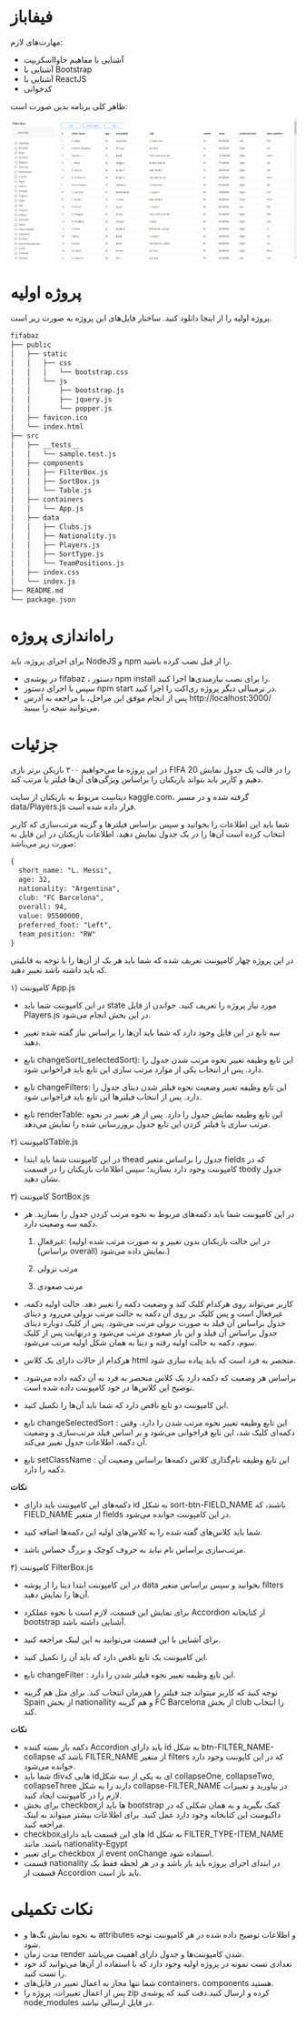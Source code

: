 # فیفاباز

مهارت‌های لازم:

-  آشنایی با مفاهیم جاوااسکریپت
-  آشنایی با Bootstrap
-  آشنایی با ReactJS
- کدخوانی



ظاهر کلی برنامه بدین صورت است:

![](/public/fifabaz.gif?raw=true)


# پروژه اولیه

پروژه اولیه را از اینجا دانلود کنید. ساختار فایل‌های این پروژه به صورت زیر است.

```
fifabaz
├── public
│   ├── static
│   │   ├── css
│   │   │   └── bootstrap.css
│   │   └── js
│   │       ├── bootstrap.js
│   │       ├── jquery.js
│   │       └── popper.js
│   ├── favicon.ico
│   └── index.html
├── src
│   ├── __tests__
│   │   └── sample.test.js
│   ├── components
│   │   ├── FilterBox.js
│   │   ├── SortBox.js
│   │   └── Table.js
│   ├── containers
│   │   └── App.js
│   ├── data
│   │   ├── Clubs.js
│   │   ├── Nationality.js
│   │   ├── Players.js
│   │   ├── SortType.js
│   │   └── TeamPositions.js
│   ├── index.css
│   └── index.js
├── README.md
└── package.json
```


# راه‌اندازی پروژه

برای اجرای پروژه، باید NodeJS و npm را از قبل نصب کرده باشید.

- در پوشه‌ی fifabaz ، دستور npm install را برای نصب نیازمندی‌ها اجرا کنید.
-  سپس با اجرای دستور npm start در ترمینالی دیگر پروژه ری‌اکت را اجرا کنید.
- پس از انجام موفق این مراحل، با مراجعه به آدرس http://localhost:3000/ می‌توانید نتیجه را ببینید.

# جزئیات
در این پروژه ما می‌خواهیم ۲۰۰ بازیکن برتر بازی FIFA 20 را در قالب یک جدول نمایش دهیم و کاربر باید بتواند بازیکنان را براساس ویژگی‌های آن‌ها فیلتر یا مرتب کند.

دیتاسِت مربوط به بازیکنان از سایت kaggle.com، گرفته شده و در مسیر data/Players.js قرار داده شده است.

شما باید این اطلاعات را بخوانید و سپس براساس فیلترها و گزینه مرتب‌سازی که کاربر انتخاب کرده است آن‌ها را در یک جدول نمایش دهید.
اطلاعات بازیکنان در این فایل به صورت زیر می‌باشد:
```
{
  short_name: "L. Messi",
  age: 32,
  nationality: "Argentina",
  club: "FC Barcelona",
  overall: 94,
  value: 95500000,
  preferred_foot: "Left",
  team_position: "RW"
}
```
در این پروژه چهار کامپوننت تعریف شده که شما باید هر یک از آن‌ها را با توجه به قابلیتی که باید داشته باشد تغییر دهید.



۱) کامپوننت ‍App.js

- در این کامپوننت شما باید state مورد نیاز پروژه را تعریف کنید. خواندن از فایل Players.js در این بخش انجام می‌شود.

- سه تابع در این فایل وجود دارد که شما باید آن‌ها را براساس نیاز گفته شده تغییر دهید.

- تابع ‍changeSort(_selectedSort): این تابع وظیفه تغییر نحوه مرتب شدن جدول را دارد. پس از انتخاب یکی از موارد مرتب سازی این تابع باید فراخوانی شود.

- تابع changeFilters: این تابع وظیفه تغییر وضعیت نحوه فیلتر شدن دیتای جدول را دارد. پس از انتخاب فیلترها این تابع باید فراخوانی شود.

- تابع renderTable: این تابع وظیفه نمایش جدول را دارد. پس از هر تغییر در نحوه مرتب سازی یا فیلتر کردن این تابع جدول بروزرسانی شده را نمایش می‌دهد.


۲) کامپوننتTable.js

- در این کامپوننت شما باید ابتدا thead جدول را براساس متغیر fields که در کامپوننت وجود دارد بسازید؛ سپس اطلاعات بازیکنان را در قسمت tbody جدول نشان دهید.


۳) کامپوننت ‍SortBox.js

- در این کامپوننت شما باید دکمه‌های مربوط به نحوه مرتب کردن جدول را بسازید. هر دکمه سه وضعیت دارد.

    1. غیرفعال: (در این حالت بازیکنان بدون تغییر و به صورت مرتب شده اولیه (براساس overall) نمایش داده می‌شود.)

    2. مرتب نزولی

    3. مرتب صعودی

- کاربر می‌تواند روی هرکدام کلیک کند و وضعیت دکمه را تغییر دهد. حالت اولیه دکمه، غیرفعال است و پس کلیک بر روی آن دکمه به حالت مرتب نزولی می‌رود و دیتای جدول براساس آن فیلد به صورت نزولی مرتب می‌شود. پس از کلیک دوباره دیتای جدول براساس آن فیلد و این بار صعودی مرتب می‌شود و درنهایت پس از کلیک سوم، دکمه به حالت اولیه رفته و دیتا به همان شکل اولیه مرتب می‌شود.

- هرکدام از حالات دارای یک کلاس html منحصر به فرد است که باید پیاده سازی شود.

- براساس هر وضعیت که دکمه دارد یک کلاس منحصر به فرد به آن دکمه داده می‌شود. توضیح این کلاس‌ها در خود کامپوننت داده شده است.

- این کامپوننت دو تابع ناقص دارد که شما باید آن‌ها را تکمیل کنید.

- تابع ‍changeSelectedSort : این تابع وظیفه تغییر نحوه مرتب شدن را دارد. وقتی دکمه‌ای کلیک شد، این تابع فراخوانی می‌شود و بر اساس فیلد مرتب‌سازی و وضعیت آن دکمه، اطلاعات جدول تغییر می‌کند.

- تابع setClassName : این تابع وظیفه نام‌گذاری کلاس دکمه‌ها براساس وضعیت آن دکمه را دارد.

**نکات**

- دکمه‌های این کامپوننت باید دارای id به شکل sort-btn-FIELD_NAME باشند، که FIELD_NAME از متغیر fields در این کامپوننت خوانده می‌شود.

- شما باید کلاس‌های گفته شده را به کلاس‌های اولیه این دکمه‌ها اضافه کنید.

- مرتب‌سازی براساس نام نباید به حروف کوچک و بزرگ حساس باشد.




۴) کامپوننت ‍FilterBox.js

- در این کامپوننت ابتدا دیتا را از پوشه data بخوانید و سپس براساس متغیر filters آن‌ها را نمایش دهید.

- برای نمایش این قسمت، لازم است با نحوه عملکرد Accordion از کتابخانه bootstrap آشنایی داشته باشد.

- برای آشنایی با این قسمت می‌توانید به این لینک مراجعه کنید.

- این کامپوننت یک تابع ناقص دارد که باید آن را تکمیل کنید.

- تابع changeFilter : این تابع وظیفه تغییر نحوه فیلتر شدن را دارد.

- توجه کنید که کاربر میتواند چند فیلتر را هم‌زمان انتخاب کند. برای مثل هم گزینه Spain از بخش nationallity و هم گزینه FC Barcelona از بخش club را انتخاب کند.

**نکات**

- دکمه باز بسته کننده Accordion باید دارای id به شکل btn-FILTER_NAME-collapse باشد که FILTER_NAME از متغیر filters که در این کاپوننت وجود دارد خوانده می‌شود.
- شما باید divهایی که idای به یکی از سه شکل collapseOne, collapseTwo, collapseThree دارند را به شکل collapse-FILTER_NAME در بیاورید و تغییرات لازم را در کامپوننت ایجاد کنید.
- برای بخش checkboxها باید از bootstrap کمک بگیرید و به همان شکلی که در داکیومنت این کتابخانه وجود دارد عمل کنید. برای اطلاعات بیشتر میتواند به لینک مراجعه کنید.
- checkboxهای این قسمت باید دارای id به شکل FILTER_TYPE-ITEM_NAME باشند. مانند nationality-Egypt
- برای تغییر checkbox از event onChange استفاده شود.
- قسمت nationality در ابتدای اجرای پروژه باید باز باشد و در هر لحظه فقط یک قسمت از Accordion باید باز است.
	
	
# نکات تکمیلی

 - به نحوه نمایش تگ‌ها و attributes و اطلاعات توضیح داده شده در هر کامپوننت توجه شود.
 - مدت زمان render شدن کامپوننت‌ها و جدول دارای اهمیت می‌باشد.
 - تعدادی تست نمونه در پروژه اولیه وجود دارد که با استفاده از آن‌ها می‌توانید کد خود را تست کنید.
 - شما تنها مجاز به اعمال تغییر در فایل‌های containers، components هستید.
 - پس از اعمال تغییرات، پروژه را zip کرده و ارسال کنید.دقت کنید که پوشه‌ی node_modules در فایل ارسالی نباشد.
